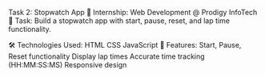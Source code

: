 Task 2: Stopwatch App
🚀 Internship: Web Development @ Prodigy InfoTech
📁 Task: Build a stopwatch app with start, pause, reset, and lap time functionality. 

🛠️ Technologies Used:
HTML
CSS
JavaScript
🧠 Features:
Start, Pause, Reset functionality
Display lap times
Accurate time tracking (HH:MM:SS:MS)
Responsive design

